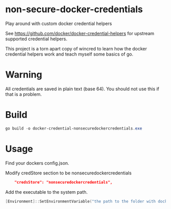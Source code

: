 # non-secure-docker-credentials
Play around with custom docker credential helpers


See https://github.com/docker/docker-credential-helpers for upstream supported credential helpers.  

This project is a torn apart copy of wincred to learn how the docker credential helpers work and teach myself some basics of go.


# Warning
All credentials are saved in plain text (base 64).  You should not use this if that is a problem.



# Build


```powershell
go build -o docker-credential-nonsecuredockercredentials.exe
```

# Usage

Find your dockers config.json.

Modify credStore section to be nonsecuredockercredentials

```json
	"credsStore": "nonsecuredockercredentials",
```

Add the executable to the system path.

```powershell
[Environment]::SetEnvironmentVariable("the path to the folder with docker-credential-nonsecuredockercredentials.exe", $env:Path, [System.EnvironmentVariableTarget]::Machine)
```
